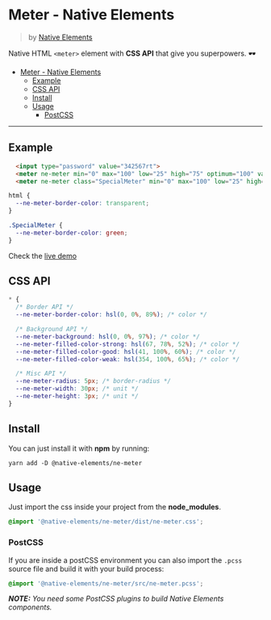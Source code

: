 # Meter - Native Elements
> by [Native Elements](https://github.com/equinusocio/native-elements)

Native HTML `<meter>` element with **CSS API** that give you superpowers. 🕶

<!-- TOC -->

- [Meter - Native Elements](#meter---native-elements)
  - [Example](#example)
  - [CSS API](#css-api)
  - [Install](#install)
  - [Usage](#usage)
    - [PostCSS](#postcss)

<!-- /TOC -->

---

## Example

```html
  <input type="password" value="342567rt">
  <meter ne-meter min="0" max="100" low="25" high="75" optimum="100" value="10"></meter>
  <meter ne-meter class="SpecialMeter" min="0" max="100" low="25" high="75" optimum="100" value="10"></meter>
```

```css
html {
  --ne-meter-border-color: transparent;
}

.SpecialMeter {
  --ne-meter-border-color: green;
}
```

Check the [live demo](https://ne-meter.stackblitz.io/)


## CSS API

```css
* {
  /* Border API */
  --ne-meter-border-color: hsl(0, 0%, 89%); /* color */

  /* Background API */
  --ne-meter-background: hsl(0, 0%, 97%); /* color */
  --ne-meter-filled-color-strong: hsl(67, 78%, 52%); /* color */
  --ne-meter-filled-color-good: hsl(41, 100%, 60%); /* color */
  --ne-meter-filled-color-weak: hsl(354, 100%, 65%); /* color */

  /* Misc API */
  --ne-meter-radius: 5px; /* border-radius */
  --ne-meter-width: 30px; /* unit */
  --ne-meter-height: 3px; /* unit */
}
```

## Install

You can just install it with **npm** by running:
```
yarn add -D @native-elements/ne-meter
```


## Usage
Just import the css inside your project from the **node_modules**.
```css
@import '@native-elements/ne-meter/dist/ne-meter.css';
```

### PostCSS
If you are inside a postCSS environment you can also import the `.pcss` source file and build it with your build process:
```css
@import '@native-elements/ne-meter/src/ne-meter.pcss';
```

_**NOTE:** You need some PostCSS plugins to build Native Elements components._